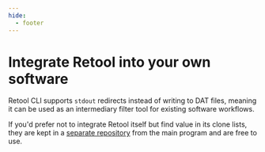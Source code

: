 ```yaml
---
hide:
  - footer
---
```


# Integrate Retool into your own software

Retool CLI supports `stdout` redirects instead of writing to DAT files, meaning it can be
used as an intermediary filter tool for existing software workflows.

If you'd prefer not to integrate Retool itself but find value in its clone lists, they are
kept in a [separate repository](https://github.com/unexpectedpanda/retool-clonelists-metadata)
from the main program and are free to use.
